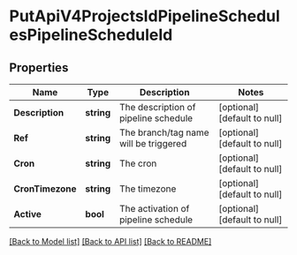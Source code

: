 # PutApiV4ProjectsIdPipelineSchedulesPipelineScheduleId

## Properties
Name | Type | Description | Notes
------------ | ------------- | ------------- | -------------
**Description** | **string** | The description of pipeline schedule | [optional] [default to null]
**Ref** | **string** | The branch/tag name will be triggered | [optional] [default to null]
**Cron** | **string** | The cron | [optional] [default to null]
**CronTimezone** | **string** | The timezone | [optional] [default to null]
**Active** | **bool** | The activation of pipeline schedule | [optional] [default to null]

[[Back to Model list]](../README.md#documentation-for-models) [[Back to API list]](../README.md#documentation-for-api-endpoints) [[Back to README]](../README.md)


